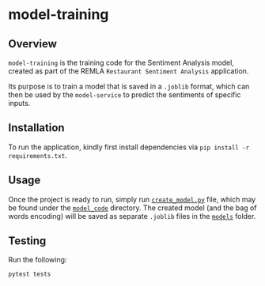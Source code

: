 # model-training

## Overview

`model-training` is the training code for the Sentiment Analysis model, created as part of the REMLA `Restaurant Sentiment Analysis` application.

Its purpose is to train a model that is saved in a `.joblib` format, which can then be used by the `model-service` to predict the sentiments of specific inputs.

## Installation

To run the application, kindly first install dependencies via `pip install -r requirements.txt`.

## Usage
Once the project is ready to run, simply run [`create_model.py`](https://github.com/remla25-team4/model-training/blob/main/model_code/create_model.py) file, which may be found under the [`model_code`](https://github.com/remla25-team4/model-training/blob/main/model_code/) directory. The created model (and the bag of words encoding) will be saved as separate `.joblib` files in the [`models`](https://github.com/remla25-team4/model-training/tree/main/models) folder.

## Testing
Run the following:
```bash
pytest tests
```